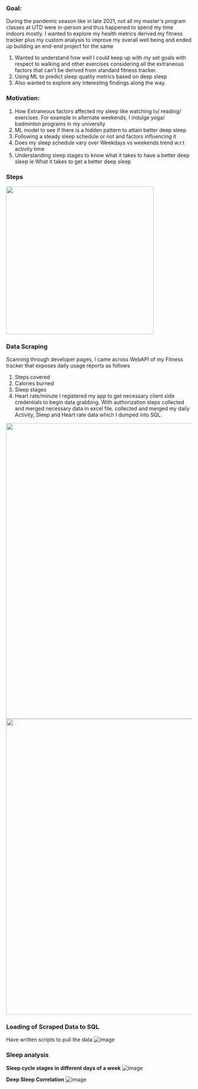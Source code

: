 
### Goal:
During the pandemic season like in late 2021, not all my master's program classes at UTD were in-person and thus happened to spend my time indoors mostly. I wanted to explore my health metrics derived my fitness tracker plus my custom analysis to improve my overall well being and ended up building an end-end project for the same
1. Wanted to understand how well I could keep up with my set goals with respect to walking and other exercises considering all the extraneous factors that can’t be derived from standard fitness tracker.
2. Using ML to predict sleep quality metrics based on deep sleep
3. Also wanted to explore any interesting findings along the way.

### Motivation:
1. How Extraneous factors affected my sleep like watching tv/ reading/ exercises. For example in alternate weekends, I indulge yoga/ badminton programs in my university
2. ML model to see if there is a hidden pattern to attain better deep sleep
3. Following a steady sleep schedule or not and factors influencing it
4. Does my sleep schedule vary over Weekdays vs weekends trend w.r.t activity time
5. Understanding sleep stages to know what it takes to have a better deep sleep ie What it takes to get a better deep sleep

### Steps
<img src="https://github.com/ArulAuror/Data-Science-Portfolio/assets/76837847/e7d5b9be-e489-48b1-86fc-778ab007dc8b" width=400>

### Data Scraping
Scanning through developer pages, I came across WebAPI of my Fitness tracker that exposes daily usage reports as follows
1. Steps covered
2. Calories burned
3. Sleep stages
4. Heart rate/minute 
I registered my app to get necessary client side credentials to begin data grabbing. With authorization steps collected and merged necessary data in excel file. collected and merged my daily Activity, Sleep and Heart rate data which I dumped into SQL.
<p style="float">
<img src="https://github.com/ArulAuror/Data-Science-Portfolio/assets/76837847/9279fe49-c4c1-4d05-8dba-1a693e8e1273" width=800/>
<img src="https://github.com/ArulAuror/Data-Science-Portfolio/assets/76837847/91ccf46a-a1a0-433b-a734-727c4486c8c7" width=800/>
</p>

### Loading of Scraped Data to SQL 
Have written scripts to pull the data 
![image](https://github.com/ArulAuror/Data-Science-Portfolio/assets/76837847/869e67fa-3a8e-4311-af69-8cb817a58e12)


### Sleep analysis
__Sleep cycle stages in different days of a week__
![image](https://github.com/ArulAuror/Data-Science-Portfolio/assets/76837847/59af4eff-cbee-48a7-b030-9429f61b7413)


__Deep Sleep Correlation__
![image](https://github.com/ArulAuror/Data-Science-Portfolio/assets/76837847/77c7025f-d929-4bcc-935a-a18e00ac0dd6)



